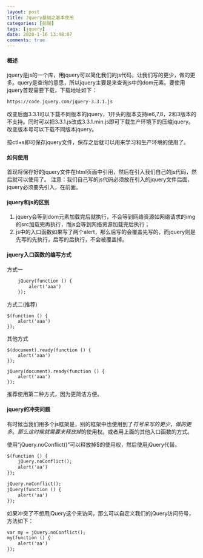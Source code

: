```yaml
---
layout: post
title: Jquery基础之基本使用
categories: [前端]
tags: [jquery]
date: 2020-1-16 13:48:07
comments: true
---
```



#### 概述

jquery是js的一个库，用jquery可以简化我们的js代码，让我们写的更少，做的更多。query是查询的意思，所以jquery主要是来查询js中的dom元素。要使用jquery首现需要下载，下载地址如下：

```html
https://code.jquery.com/jquery-3.3.1.js
```
改变后面3.3.1可以下载不同版本的jquery，1开头的版本支持ie6,7,8，2和3版本的不支持。同时可以把3.3.1.js改成3.3.1.min.js即可下载生产环境下的压缩jquery。改变版本号可以下载不同版本jquery。

按ctl+s即可保存jquery文件，保存之后就可以用来学习和生产环境的使用了。

#### 如何使用

首现将保存好的jquery文件在html页面中引用，然后在引入我们自己的js代码，然后就可以使用了。
注意：我们自己写的js代码必须放在引入的jquery文件后面，jquery必须要先引入，在前面。

#### jquery和js的区别

1. jquery会等到dom元素加载完后就执行，不会等到网络资源如网络请求的img的src加载完再执行，而js会等到网络资源加载完后执行；
2. js中的入口函数如果写了两个alert，那么后写的会覆盖先写的，而jquery则是先写的先执行，后写的后执行，不会被覆盖掉。


#### jquery入口函数的编写方式

方式一

```html
    jQuery(function () {
        alert('aaa')
    });
```

方式二(推荐)

```
$(function () {
    alert('aaa')
});
```

其他方式

```
$(document).ready(function () {
    alert('aaa')
});

jQuery(document).ready(function () {
    alert('aaa')
});
```

推荐使用第二种方式，因为更简洁方便。

#### jquery的冲突问题

有时候当我们用多个js框架是，别的框架中也使用到了$符号来写的更少，做的更多。那么这时候就需要来释放掉$的使用权。或者用上面的其他入口函数的方式。

使用“jQuery.noConflict()”可以释放掉$的使用权，然后使用jQuery代替。

```html
$(function () {
    jQuery.noConflict();
    alert('aa')
});

jQuery.noConflict();
jQuery(function () {
    alert('aa')
});
```

如果冲突了不想用jQuery这个来访问，那么可以自定义我们的jQuery访问符号，方法如下：

```html
var my = jQuery.noConflict();
my(function () {
    alert('aa')
});
```

















